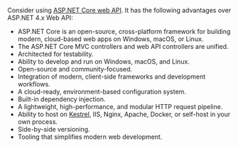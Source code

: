 Consider using [ASP.NET Core web API](/aspnet/core/web-api). It has the following advantages over ASP.NET 4.x Web API:

- ASP.NET Core is an open-source, cross-platform framework for building modern, cloud-based web apps on Windows, macOS, or Linux.
- The ASP.NET Core MVC controllers and web API controllers are unified.
- Architected for testability.
- Ability to develop and run on Windows, macOS, and Linux.
- Open-source and community-focused.
- Integration of modern, client-side frameworks and development workflows.
- A cloud-ready, environment-based configuration system.
- Built-in dependency injection.
- A lightweight, high-performance, and modular HTTP request pipeline.
- Ability to host on [Kestrel](/aspnet/core/fundamentals/servers/kestrel), IIS, Nginx, Apache, Docker, or self-host in your own process.
- Side-by-side versioning.
- Tooling that simplifies modern web development.
